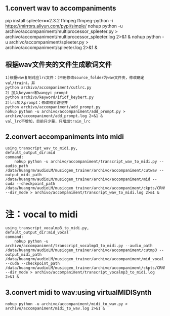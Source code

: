 ## 1.convert wav to accompaniments
 pip install spleeter==2.3.2 ffmpeg ffmpeg-python  -i https://mirrors.aliyun.com/pypi/simple/
    nohup python -u archivo/accompaniment/multiprocessor_spleeter.py > archivo/accompaniment/multiprocessor_spleeter.log 2>&1 &
    nohup python -u archivo/accompaniment/spleeter.py > archivo/accompaniment/spleeter.log 2>&1 &
## 根据wav文件夹的文件生成歌词文件
    1)根据wav复制对应lrc文件：（不用修改source_folder为wav文件夹，修改确定val/train）。并
    python archivo/accompaniment/cutlrc.py
    2）加入keyword和wangyi prompt
    python archivo/keyword/ifidf_keybert.py
    2)lrc加入prompt：修改相关路径并
    python archivo/accompaniment/add_prompt.py
    nohup python -u archivo/accompaniment/add_prompt.py > archivo/accompaniment/add_prompt.log 2>&1 &
    val_lrc不增加，目前只少量，只增加train_lrc
## 2.convert accompaniments into midi
    using transcript_wav_to_midi.py,
    default_output_dir:mid
    command:
        nohup python -u archivo/accompaniment/transcript_wav_to_midi.py --audio_path /data/huangrm/audioLM/musicgen_trainer/archivo/accompaniment/cutwav --output_midi_path /data/huangrm/audioLM/musicgen_trainer/archivo/accompaniment/mid --cuda --checkpoint_path /data/huangrm/audioLM/musicgen_trainer/archivo/accompaniment/ckpts/CRNN_note_F1=0.9677_pedal_F1=0.9186.pth --dir_mode > archivo/accompaniment/transcript_wav_to_midi.log 2>&1 & 
#  注：vocal to midi
    using transcript_vocalmp3_to_midi.py,
    default_output_dir:mid_vocal
    command:
        nohup python -u archivo/accompaniment/transcript_vocalmp3_to_midi.py --audio_path /data/huangrm/audioLM/musicgen_trainer/archivo/accompaniment/cutmp3 --output_midi_path /data/huangrm/audioLM/musicgen_trainer/archivo/accompaniment/mid_vocal --cuda --checkpoint_path /data/huangrm/audioLM/musicgen_trainer/archivo/accompaniment/ckpts/CRNN_note_F1=0.9677_pedal_F1=0.9186.pth --dir_mode > archivo/accompaniment/transcript_vocalmp3_to_midi.log 2>&1 & 
## 3.convert midi to wav:using virtualMIDISynth
    nohup python -u archivo/accompaniment/midi_to_wav.py > archivo/accompaniment/midi_to_wav.log 2>&1 &
